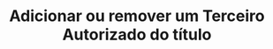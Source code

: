 ---
title: Adicionar ou remover um Terceiro Autorizado do título
api:
  file: readme-hml-corebank.json
  operationId: post_v1-payment-eletronic-payer-authorized-aggregate
hidden: false
---